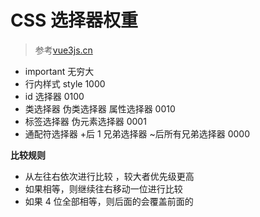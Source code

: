 # CSS 选择器权重

> 参考[vue3js.cn](https://vue3js.cn/interview/css/selector.html)

- important 无穷大
- 行内样式 style 1000
- id 选择器 0100
- 类选择器 伪类选择器 属性选择器 0010
- 标签选择器 伪元素选择器 0001
- 通配符选择器 +后 1 兄弟选择器 ~后所有兄弟选择器 0000

**比较规则**

- 从左往右依次进行比较 ，较大者优先级更高
- 如果相等，则继续往右移动一位进行比较
- 如果 4 位全部相等，则后面的会覆盖前面的
